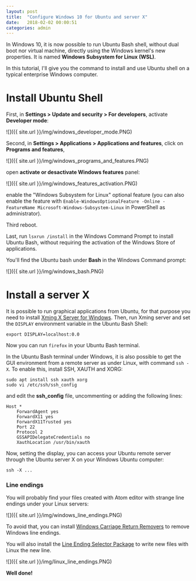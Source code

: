 ```yaml
---
layout: post
title:  "Configure Windows 10 for Ubuntu and server X"
date:   2018-02-02 00:00:51
categories: admin
---
```


In Windows 10, it is now possible to run Ubuntu Bash shell, without dual boot nor virtual machine, directly using the Windows kernel's new properties. It is named **Windows Subsystem for Linux (WSL)**.

In this tutorial, I'll give you the command to install and use Ubuntu shell on a typical enterprise Windows computer.

# Install Ubuntu Shell

First, in **Settings > Update and security > For developers**, activate **Developer mode**:

![]({{ site.url }}/img/windows_developer_mode.PNG)

Second, in **Settings > Applications > Applications and features**, click on **Programs and features**,

![]({{ site.url }}/img/windows_programs_and_features.PNG)

open **activate or desactivate Windows features** panel:

![]({{ site.url }}/img/windows_features_activation.PNG)

enable the "Windows Subsystem for Linux" optional feature (you can also enable the feature with `Enable-WindowsOptionalFeature -Online -FeatureName Microsoft-Windows-Subsystem-Linux` in PowerShell as administrator).

Third reboot.

Last, run `lsxrun /install` in the Windows Command Prompt to install Ubuntu Bash, without requiring the activation of the Windows Store of applications.

You'll find the Ubuntu bash under **Bash** in the Windows Command prompt:

![]({{ site.url }}/img/windows_bash.PNG)

# Install a server X


It is possible to run graphical applications from Ubuntu, for that purpose you need to install [Xming X Server for Windows](https://sourceforge.net/projects/xming/). Then, run Xming server and set the `DISPLAY` environment variable in the Ubuntu Bash Shell:

    export DISPLAY=localhost:0.0

Now you can run `firefox` in your Ubuntu Bash terminal.

In the Ubuntu Bash terminal under Windows, it is also possible to get the GUI environment from a remote server as under Linux, with command `ssh -X`. To enable this, install SSH, XAUTH and XORG:

    sudo apt install ssh xauth xorg
    sudo vi /etc/ssh/ssh_config

and edit the **ssh_config** file, uncommenting or adding the following lines:

    Host *
        ForwardAgent yes
        ForwardX11 yes
        ForwardX11Trusted yes
        Port 22
        Protocol 2
        GSSAPIDelegateCredentials no
        XauthLocation /usr/bin/xauth

Now, setting the display, you can access your Ubuntu remote server through the Ubuntu server X on your Windows Ubuntu computer:

    ssh -X ...


### Line endings

You will probably find your files created with Atom editor with strange line endings under your Linux servers:

![]({{ site.url }}/img/windows_line_endings.PNG)

To avoid that, you can install [Windows Carriage Return Removers](https://atom.io/packages/windows-carriage-return-remover) to remove Windows line endings.

You will also install the [Line Ending Selector Package](https://atom.io/packages/line-ending-selector) to write new files with Linux the new line.

![]({{ site.url }}/img/linux_line_endings.PNG)

**Well done!**
